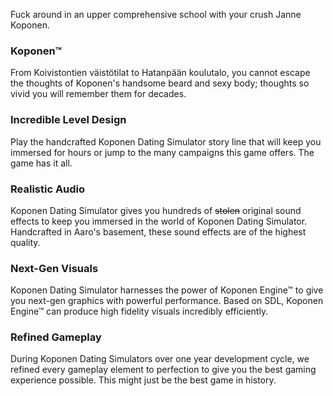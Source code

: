 Fuck around in an upper comprehensive school with your crush Janne Koponen.
<br />

### Koponen™
From Koivistontien väistötilat to Hatanpään koulutalo, you cannot escape the thoughts of Koponen's handsome beard and sexy body; thoughts so vivid you will remember them for decades.
<br />

### Incredible Level Design
Play the handcrafted Koponen Dating Simulator story line that will keep you immersed for hours or jump to the many campaigns this game offers. The game has it all.
<br />

### Realistic Audio
Koponen Dating Simulator gives you hundreds of ~~stolen~~ original sound effects to keep you immersed in the world of Koponen Dating Simulator. Handcrafted in Aaro's basement, these sound effects are of the highest quality.
<br />

### Next-Gen Visuals
Koponen Dating Simulator harnesses the power of Koponen Engine™ to give you next-gen graphics with powerful performance. Based on SDL, Koponen Engine™ can produce high fidelity visuals incredibly efficiently.
<br />

### Refined Gameplay
During Koponen Dating Simulators over one year development cycle, we refined every gameplay element to perfection to give you the best gaming experience possible. This might just be the best game in history.
